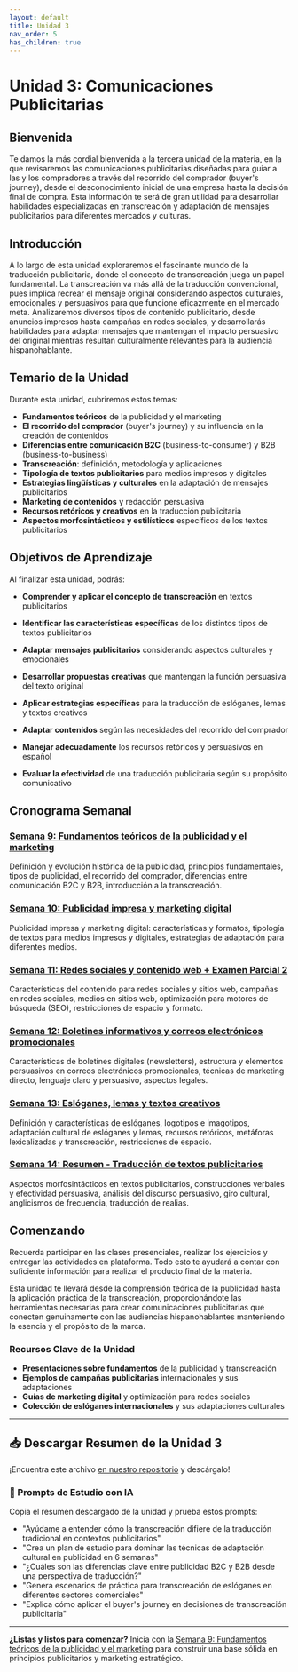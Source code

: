 ```yaml
---
layout: default
title: Unidad 3
nav_order: 5
has_children: true
---
```


# Unidad 3: Comunicaciones Publicitarias

## Bienvenida

Te damos la más cordial bienvenida a la tercera unidad de la materia, en la que revisaremos las comunicaciones publicitarias diseñadas para guiar a las y los compradores a través del recorrido del comprador (buyer's journey), desde el desconocimiento inicial de una empresa hasta la decisión final de compra. Esta información te será de gran utilidad para desarrollar habilidades especializadas en transcreación y adaptación de mensajes publicitarios para diferentes mercados y culturas.

## Introducción

A lo largo de esta unidad exploraremos el fascinante mundo de la traducción publicitaria, donde el concepto de transcreación juega un papel fundamental. La transcreación va más allá de la traducción convencional, pues implica recrear el mensaje original considerando aspectos culturales, emocionales y persuasivos para que funcione eficazmente en el mercado meta. Analizaremos diversos tipos de contenido publicitario, desde anuncios impresos hasta campañas en redes sociales, y desarrollarás habilidades para adaptar mensajes que mantengan el impacto persuasivo del original mientras resultan culturalmente relevantes para la audiencia hispanohablante.

## Temario de la Unidad

Durante esta unidad, cubriremos estos temas:

- **Fundamentos teóricos** de la publicidad y el marketing
- **El recorrido del comprador** (buyer's journey) y su influencia en la creación de contenidos
- **Diferencias entre comunicación B2C** (business-to-consumer) y B2B (business-to-business)
- **Transcreación**: definición, metodología y aplicaciones
- **Tipología de textos publicitarios** para medios impresos y digitales
- **Estrategias lingüísticas y culturales** en la adaptación de mensajes publicitarios
- **Marketing de contenidos** y redacción persuasiva
- **Recursos retóricos y creativos** en la traducción publicitaria
- **Aspectos morfosintácticos y estilísticos** específicos de los textos publicitarios

## Objetivos de Aprendizaje

Al finalizar esta unidad, podrás:

- **Comprender y aplicar el concepto de transcreación** en textos publicitarios

- **Identificar las características específicas** de los distintos tipos de textos publicitarios

- **Adaptar mensajes publicitarios** considerando aspectos culturales y emocionales

- **Desarrollar propuestas creativas** que mantengan la función persuasiva del texto original

- **Aplicar estrategias específicas** para la traducción de eslóganes, lemas y textos creativos

- **Adaptar contenidos** según las necesidades del recorrido del comprador

- **Manejar adecuadamente** los recursos retóricos y persuasivos en español

- **Evaluar la efectividad** de una traducción publicitaria según su propósito comunicativo

## Cronograma Semanal

### [Semana 9: Fundamentos teóricos de la publicidad y el marketing](semana9/semana9-resumen.md)
Definición y evolución histórica de la publicidad, principios fundamentales, tipos de publicidad, el recorrido del comprador, diferencias entre comunicación B2C y B2B, introducción a la transcreación.

### [Semana 10: Publicidad impresa y marketing digital](semana10/semana10-resumen.md)  
Publicidad impresa y marketing digital: características y formatos, tipología de textos para medios impresos y digitales, estrategias de adaptación para diferentes medios.

### [Semana 11: Redes sociales y contenido web + Examen Parcial 2](semana11/semana11-resumen.md)
Características del contenido para redes sociales y sitios web, campañas en redes sociales, medios en sitios web, optimización para motores de búsqueda (SEO), restricciones de espacio y formato.

### [Semana 12: Boletines informativos y correos electrónicos promocionales](semana12/semana12-resumen.md)
Características de boletines digitales (newsletters), estructura y elementos persuasivos en correos electrónicos promocionales, técnicas de marketing directo, lenguaje claro y persuasivo, aspectos legales.

### [Semana 13: Eslóganes, lemas y textos creativos](semana13/semana13-resumen.md)
Definición y características de eslóganes, logotipos e imagotipos, adaptación cultural de eslóganes y lemas, recursos retóricos, metáforas lexicalizadas y transcreación, restricciones de espacio.

### [Semana 14: Resumen - Traducción de textos publicitarios](semana14/semana14-resumen.md)
Aspectos morfosintácticos en textos publicitarios, construcciones verbales y efectividad persuasiva, análisis del discurso persuasivo, giro cultural, anglicismos de frecuencia, traducción de realias.

## Comenzando

Recuerda participar en las clases presenciales, realizar los ejercicios y entregar las actividades en plataforma. Todo esto te ayudará a contar con suficiente información para realizar el producto final de la materia.

Esta unidad te llevará desde la comprensión teórica de la publicidad hasta la aplicación práctica de la transcreación, proporcionándote las herramientas necesarias para crear comunicaciones publicitarias que conecten genuinamente con las audiencias hispanohablantes manteniendo la esencia y el propósito de la marca.

### Recursos Clave de la Unidad
- **Presentaciones sobre fundamentos** de la publicidad y transcreación
- **Ejemplos de campañas publicitarias** internacionales y sus adaptaciones
- **Guías de marketing digital** y optimización para redes sociales
- **Colección de eslóganes internacionales** y sus adaptaciones culturales

---

## 📥 Descargar Resumen de la Unidad 3
¡Encuentra este archivo [en nuestro repositorio](https://github.com/alainamb/uic_tr14-trad-comercial/blob/main/unidad3/unidad3-resumen.md) y descárgalo!

### 🤖 Prompts de Estudio con IA
Copia el resumen descargado de la unidad y prueba estos prompts:
- "Ayúdame a entender cómo la transcreación difiere de la traducción tradicional en contextos publicitarios"
- "Crea un plan de estudio para dominar las técnicas de adaptación cultural en publicidad en 6 semanas"  
- "¿Cuáles son las diferencias clave entre publicidad B2C y B2B desde una perspectiva de traducción?"
- "Genera escenarios de práctica para transcreación de eslóganes en diferentes sectores comerciales"
- "Explica cómo aplicar el buyer's journey en decisiones de transcreación publicitaria"

---

**¿Listas y listos para comenzar?** Inicia con la [Semana 9: Fundamentos teóricos de la publicidad y el marketing](semana9/semana9-resumen.md) para construir una base sólida en principios publicitarios y marketing estratégico.
